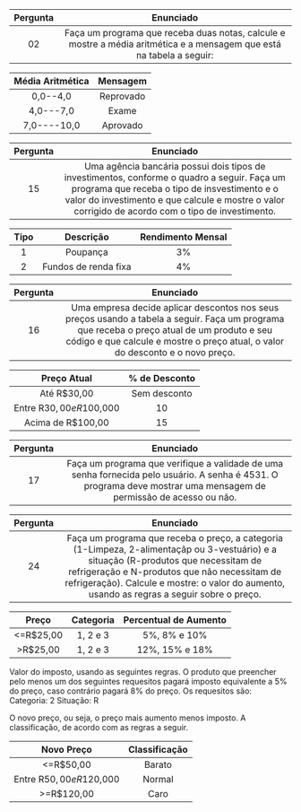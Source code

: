 Pergunta  |  Enunciado
:-------: | :------------:
02        | Faça um programa que receba duas notas, calcule e mostre a média aritmética e a mensagem que está na tabela a seguir:


Média Aritmética   |  Mensagem
:----------------: | :----------:
0,0--4,0        |  Reprovado
4,0---7,0       | Exame
7,0----10,0     | Aprovado


Pergunta  |  Enunciado
:-------: | :------------:
15        | Uma agência bancária possui dois tipos de investimentos, conforme o quadro a seguir. Faça um programa que receba o tipo de insvestimento e o valor do investimento e que calcule e mostre o valor corrigido de acordo com o tipo de investimento.

Tipo   |  Descrição     | Rendimento Mensal 
:----: | :-----------:  | :------------------:
1      |  Poupança       |  3%
2      |  Fundos de renda fixa  |  4%


Pergunta  |  Enunciado
:-------: | :------------:
16        | Uma empresa decide aplicar descontos nos seus preços usando a tabela a seguir. Faça um programa que receba o preço atual de um produto e seu código e que calcule e mostre o preço atual, o valor do desconto e o novo preço.

Preço Atual     |  % de Desconto
:-------------: | :----------------:
Até R$30,00     |  Sem desconto
Entre R$30,00 e R$100,000      | 10
Acima de R$100,00     | 15


Pergunta  |  Enunciado
:-------: | :------------:
17        | Faça um programa que verifique a validade de uma senha fornecida pelo usuário. A senha é 4531. O programa deve mostrar uma mensagem de permissão de acesso ou não.


Pergunta  |  Enunciado
:-------: | :------------:
24        | Faça um programa que receba o preço, a categoria (1-Limpeza, 2-alimentaçãp ou 3-vestuário) e a situação (R-produtos que necessitam de refrigeração e N-produtos que não necessitam de refrigeração). Calcule e mostre: o valor do aumento, usando as regras a seguir sobre o preço.


Preço   |  Categoria     | Percentual de Aumento 
:-----: | :-----------:  | :-----------------------:
<=R$25,00      |  1, 2 e 3      |  5%, 8% e 10%
>R$25,00      |  1, 2 e 3  |  12%, 15% e 18%

Valor do imposto, usando as seguintes regras.
O produto que preencher pelo menos um dos seguintes requesitos pagará imposto equivalente a 5% do preço, caso contrário pagará 8% do preço. Os requesitos são: 
Categoria: 2
Situação: R

O novo preço, ou seja, o preço mais aumento menos imposto.
A classificação, de acordo com as regras a seguir.


Novo Preço     |   Classificação
:------------: | :----------------:
<=R$50,00     |  Barato
Entre R$50,00 e R$120,000  | Normal
>=R$120,00     | Caro
